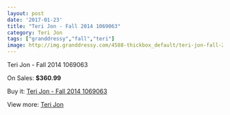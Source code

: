 ```yaml
---
layout: post
date: '2017-01-23'
title: "Teri Jon - Fall 2014 1069063"
category: Teri Jon
tags: ["granddressy","fall","teri"]
image: http://img.granddressy.com/4588-thickbox_default/teri-jon-fall-2014-1069063.jpg
---
```

Teri Jon - Fall 2014 1069063

On Sales: **$360.99**
<a href="https://www.granddressy.com/en/teri-jon/3930-teri-jon-fall-2014-1069063.html"><amp-img layout="responsive" width="600" height="600" src="//img.granddressy.com/4588-thickbox_default/teri-jon-fall-2014-1069063.jpg" alt="Teri Jon - Fall 2014 1069063 0" /></a>

Buy it: [Teri Jon - Fall 2014 1069063](https://www.granddressy.com/en/teri-jon/3930-teri-jon-fall-2014-1069063.html "Teri Jon - Fall 2014 1069063")

View more: [Teri Jon](https://www.granddressy.com/en/203-teri-jon "Teri Jon")